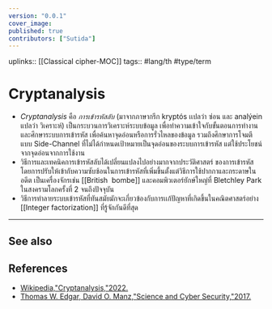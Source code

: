 ```yaml
---
version: "0.0.1"
cover_image:
published: true
contributors: ["Sutida"]
---
```

uplinks:: [[Classical cipher-MOC]]
tags:: #lang/th #type/term 

# Cryptanalysis
- *Cryptanalysis* คือ *การเข้ารหัสลับ* (มาจากภาษากรีก kryptós เเปลว่า ซ่อน และ analýein แปลว่า วิเคราะห์) เป็นกระบวนการวิเคราะห์ระบบข้อมูล เพื่อทำความเข้าใจกับขั้นตอนการทำงานและศึกษาระบบการเข้ารหัส เพื่อค้นหาจุดอ่อนหรือการรั่วไหลของข้อมูล รวมถึงศึกษาการโจมตีแบบ Side-Channel ที่ไม่ได้กำหนดเป้าหมายเป็นจุดอ่อนของระบบการเข้ารหัส แต่ใช้ประโยชน์จากจุดอ่อนจากการใช้งาน
- วิธีการและเทคนิคการเข้ารหัสลับได้เปลี่ยนแปลงไปอย่างมากจากประวัติศาสตร์ ของการเข้ารหัส โดยการปรับให้เข้ากับความซับซ้อนในการเข้ารหัสที่เพิ่มขึ้นตั้งแต่วิธีการใช้ปากกาและกระดาษในอดีต เป็นเครื่องจักรเช่น [[British  bombe]] และคอมพิวเตอร์ยักษ์ใหญ่ที่ Bletchley Park ในสงครามโลกครั้งที่ 2 จนถึงปัจจุบัน 
- วิธีการทำลายระบบเข้ารหัสที่ทันสมัยมักจะเกี่ยวข้องกับการเเก้ปัญหาที่เกิดขึ้นในคณิตศาสตร์อย่าง [[Integer factorization]] ที่รู้จักกันดีที่สุด
---
## See also
## References
- [Wikipedia,"Cryptanalysis,"2022.](https://en.wikipedia.org/wiki/Cryptanalysis)
- [Thomas W. Edgar, David O. Manz,"Science and Cyber Security,"2017.](https://www.sciencedirect.com/topics/computer-science/cryptanalysis)
